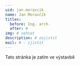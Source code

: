 ```yaml
---
uid: jan.moravcik
name: Jan Moravčík
titles:
  before: Ing. arch.
  after: #
img: # sehnat
description: # zajistit
mail: # - zjistit
---
```


Tato stránka je zatím ve výstavbě
